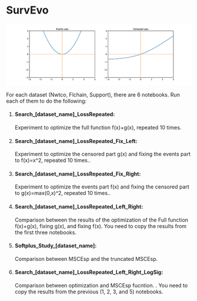# SurvEvo
![alt text](https://github.com/abdoush/SurvLossEvo/blob/master/Images/MSCEsp.png)

For each dataset (Nwtco, Flchain, Support), there are 6 notebooks. Run each of them to do the following: 

1. #### Search_[dataset_name]_LossRepeated: 
    Experiment to optimize the full function f(x)+g(x), repeated 10 times.

2. #### Search_[dataset_name]_LossRepeated_Fix_Left: 
    Experiment to optimize the censored part g(x) and fixing the events part to f(x)=x^2, repeated 10 times..

3. #### Search_[dataset_name]_LossRepeated_Fix_Right: 
    Experiment to optimize the events part f(x) and fixing the censored part to g(x)=max(0,x)^2, repeated 10 times..

4. #### Search_[dataset_name]_LossRepeated_Left_Right: 
    Comparison between the results of the optimization of the Full function f(x)+g(x), fixing g(x), and fixing f(x). You need to copy the results from the first three notebooks.

5. #### Softplus_Study_[dataset_name]: 
    Comparison between MSCEsp and the truncated MSCEsp.

6. #### Search_[dataset_name]_LossRepeated_Left_Right_LogSig: 
    Comparison between optimization and MSCEsp fucntion. . You need to copy the results from the previous (1, 2, 3, and 5) notebooks.





